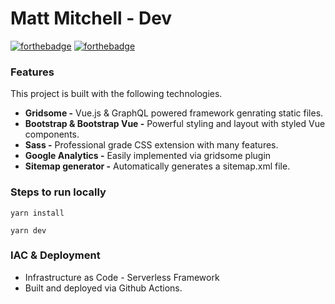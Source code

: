 # Matt Mitchell - Dev

[![forthebadge](https://forthebadge.com/images/badges/you-didnt-ask-for-this.svg)](https://mattmitchell.dev)
[![forthebadge](https://forthebadge.com/images/badges/check-it-out.svg)](https://mattmitchell.dev)

### Features

This project is built with the following technologies.

- **Gridsome -** Vue.js & GraphQL powered framework genrating static files.
- **Bootstrap & Bootstrap Vue -** Powerful styling and layout with styled Vue components.
- **Sass -** Professional grade CSS extension with many features.
- **Google Analytics -** Easily implemented via gridsome plugin
- **Sitemap generator -** Automatically generates a sitemap.xml file.

### Steps to run locally

```
yarn install

yarn dev
```

### IAC & Deployment
- Infrastructure as Code - Serverless Framework
- Built and deployed via Github Actions.  